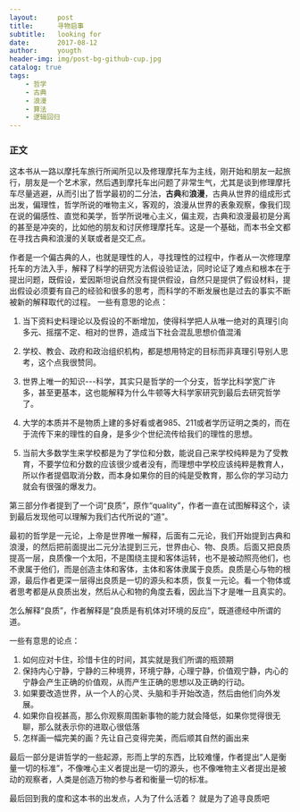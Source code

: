 ```yaml
---
layout:     post
title:      寻物启事
subtitle:   looking for
date:       2017-08-12
author:     yougth
header-img: img/post-bg-github-cup.jpg
catalog: true
tags:
    - 哲学
    - 古典
    - 浪漫
    - 算法
    - 逻辑回归
---
```

### 正文

这本书从一路以摩托车旅行所闻所见以及修理摩托车为主线，刚开始和朋友一起旅行，朋友是一个艺术家，然后遇到摩托车出问题了非常生气，尤其是谈到修理摩托车尽量逃避，从而引出了哲学最初的二分法，**古典**和**浪漫**，古典从世界的组成形式出发，偏理性，哲学所说的唯物主义，客观的，浪漫从世界的表象观察，像我们现在说的偏感性、直觉和美学，哲学所说唯心主义，偏主观，古典和浪漫最初是分离的甚至是冲突的，比如他的朋友和讨厌修理摩托车。这是一个基础，而本书全文都在寻找古典和浪漫的关联或者是交汇点。

作者是一个偏古典的人，也就是理性的人，寻找理性的过程中，作者从一次修理摩托车的方法入手，解释了科学的研究方法假设验证法，同时论证了难点和根本在于提出问题，既假设，爱因斯坦说自然没有提供假设，自然只是提供了假设材料，提出假设必须要有自己的经验和很多的思考，而科学的不断发展也是过去的事实不断被新的解释取代的过程。
一些有意思的论点：

1. 当下资料史料理论以及假设的不断增加，使得科学把人从唯一绝对的真理引向多元、摇摆不定、相对的世界，造成当下社会混乱思想价值混淆

2. 学校、教会、政府和政治组织机构，都是想用特定的目标而非真理引导别人思考，这个点我很赞同。

3. 世界上唯一的知识---科学，其实只是哲学的一个分支，哲学比科学宽广许多，甚至更基本，这也能解释为什么牛顿等大科学家研究到最后去研究哲学了。

4. 大学的本质并不是物质上建的多好看或者985、211或者学历证明之类的，而在于流传下来的理性的自身，是多少个世纪流传给我们的理性的思想。

5. 当前大多数学生来学校都是为了学位和分数，能说自己来学校纯粹是为了受教育，不要学位和分数的应该很少或者没有，而理想中学校应该纯粹是教育人，所以作者提倡取消分数，而本身如果你的目的纯是受教育，那么你的学习动力就会有很强的爆发力。

第三部分作者提到了一个词“良质”，原作“quality”，作者一直在试图解释这个，读到最后发现他可以理解为我们古代所说的“道”。

最初的哲学是一元论，上帝是世界唯一解释，后面有二元论，我们开始提到古典和浪漫，的然后把前面提出二元分法提到三元，世界由心、物、良质。后面又把良质提高一层，良质像一个太阳，不是围绕主提和客体运转，也不是被动照亮他们，也不隶属于他们，而是创造主体和客体，主体和客体隶属于良质。良质是心与物的根源，最后作者更深一层得出良质是一切的源头和本质，恢复一元论。看一个物体或者思考都是从良质出发，然后从心和物的角度去看，因此当下才是唯一且真实的。

怎么解释“良质”，作者解释是“良质是有机体对环境的反应”，既道德经中所谓的道。

一些有意思的论点：

1. 如何应对卡住，珍惜卡住的时间，其实就是我们所谓的瓶颈期
2. 保持内心宁静，宁静的三种境界，环境宁静，心理宁静，价值观宁静，内心的宁静会产生正确的价值观，从而产生正确的思想以及正确的行动。
3. 如果要改造世界，从一个人的心灵、头脑和手开始改造，然后由他们向外发展。
4. 如果你自视甚高，那么你观察周围新事物的能力就会降低，如果你觉得很无聊，那么就表示你的进取心很低落
5. 怎样画一幅完美的画？先让自己变得完美，而后顺其自然的画出来

最后一部分是讲哲学的一些起源，形而上学的东西，比较难懂，作者提出“人是衡量一切的标准”，不像唯心主义者提出是一切的源头，也不像唯物主义者提出是被动的观察者，人类是创造万物的参与者和衡量一切的标准。

最后回到我的度和这本书的出发点，人为了什么活着？ 就是为了追寻良质吧

